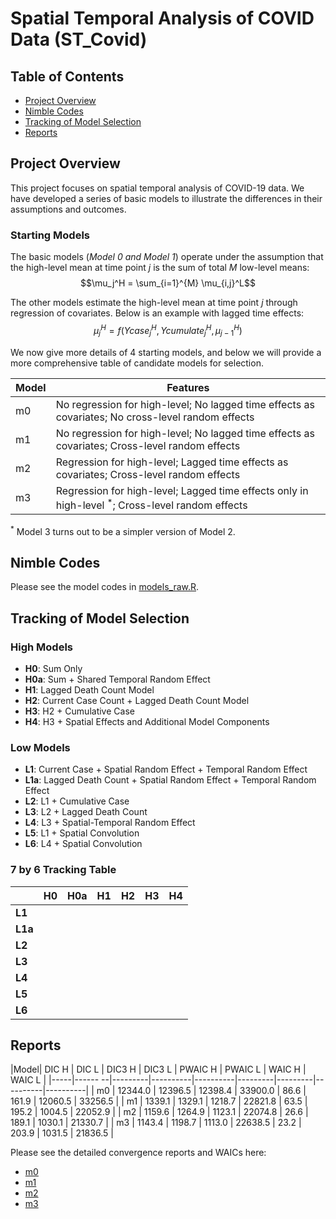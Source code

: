 # Spatial Temporal Analysis of COVID Data (ST_Covid)

## Table of Contents
- [Project Overview](#project-overview)
- [Nimble Codes](#nimble-codes)
- [Tracking of Model Selection](#tracking-of-model-selection)
- [Reports](#reports)

## Project Overview

This project focuses on spatial temporal analysis of COVID-19 data. We have developed a series of basic models to illustrate the differences in their assumptions and outcomes.

### Starting Models 
The basic models (*Model 0 and Model 1*) operate under the assumption that the high-level mean at time point $j$ is the sum of total $M$ low-level means: 
$$\mu_j^H = \sum_{i=1}^{M} \mu_{i,j}^L$$

The other models estimate the high-level mean at time point $j$ through regression of covariates. Below is an example with lagged time effects: 
$$\mu_j^H = f(Ycase_{j}^H, Ycumulate_{j}^H, \mu_{j-1}^H)$$

We now give more details of 4 starting models, and below we will provide a more comprehensive table of candidate models for selection.

| Model | Features |
|-------|----------|
| m0 | No regression for high-level; No lagged time effects as covariates; No cross-level random effects |
| m1 | No regression for high-level; No lagged time effects as covariates; Cross-level random effects |
| m2 | Regression for high-level; Lagged time effects as covariates; Cross-level random effects | 
| m3 | Regression for high-level; Lagged time effects only in high-level ${}^*$; Cross-level random effects | 

${}^*$ Model 3 turns out to be a simpler version of Model 2.

## Nimble Codes

Please see the model codes in [models_raw.R](https://github.com/Sijianf/ST_Covid/blob/main/codes/models_raw.R).  

## Tracking of Model Selection

### High Models
- **H0**: Sum Only
- **H0a**: Sum + Shared Temporal Random Effect
- **H1**: Lagged Death Count Model
- **H2**: Current Case Count + Lagged Death Count Model
- **H3**: H2 + Cumulative Case
- **H4**: H3 + Spatial Effects and Additional Model Components

### Low Models
- **L1**: Current Case + Spatial Random Effect + Temporal Random Effect
- **L1a**: Lagged Death Count + Spatial Random Effect + Temporal Random Effect
- **L2**: L1 + Cumulative Case
- **L3**: L2 + Lagged Death Count
- **L4**: L3 + Spatial-Temporal Random Effect
- **L5**: L1 + Spatial Convolution
- **L6**: L4 + Spatial Convolution

### 7 by 6 Tracking Table

|         | **H0** | **H0a** | **H1** | **H2** | **H3** | **H4** |
|---------|--------|---------|--------|--------|--------|--------|
| **L1**  |        |         |        |        |        |        |
| **L1a** |        |         |        |        |        |        |
| **L2**  |        |         |        |        |        |        |
| **L3**  |        |         |        |        |        |        |
| **L4**  |        |         |        |        |        |        |
| **L5**  |        |         |        |        |        |        |
| **L6**  |        |         |        |        |        |        |

## Reports

|Model| DIC H   | DIC L   | DIC3 H   | DIC3 L   | PWAIC H | PWAIC L | WAIC H   | WAIC L   |
|-----|------ --|---------|----------|----------|---------|---------|----------|----------|
| m0  | 12344.0 | 12396.5 | 12398.4  | 33900.0  | 86.6    | 161.9   | 12060.5  | 33256.5  |
| m1  | 1339.1  | 1329.1  | 1218.7   | 22821.8  | 63.5    | 195.2   | 1004.5   | 22052.9  |
| m2  | 1159.6  | 1264.9  | 1123.1   | 22074.8  | 26.6    | 189.1   | 1030.1   | 21330.7  |
| m3  | 1143.4  | 1198.7  | 1113.0   | 22638.5  | 23.2    | 203.9   | 1031.5   | 21836.5  |

Please see the detailed convergence reports and WAICs here: 

- [m0](https://sijianf.github.io/ST_Covid/pages/Report_July_m0.html)
- [m1](https://sijianf.github.io/ST_Covid/pages/Report_July_m1.html)
- [m2](https://sijianf.github.io/ST_Covid/pages/Report_July_m2.html)
- [m3](https://sijianf.github.io/ST_Covid/pages/Report_July_m3.html)







